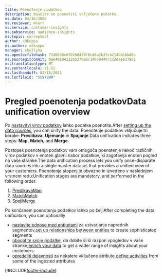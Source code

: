 ```yaml
---
title: Poenotenje podatkov
description: Naučite se poenotiti vključene podatke.
ms.date: 04/16/2020
ms.reviewer: mhart
ms.service: customer-insights
ms.subservice: audience-insights
ms.topic: conceptual
author: adkuppa
ms.author: adkuppa
manager: shellyha
ms.openlocfilehash: 73d8006c670268420f8cd6a2b37cb214ba1bbd6c
ms.sourcegitcommit: bae40184312ab27b95c140a044875c2daea37951
ms.translationtype: HT
ms.contentlocale: sl-SI
ms.lasthandoff: 03/15/2021
ms.locfileid: "5597899"
---
```

# <a name="data-unification-overview"></a><span data-ttu-id="970eb-103">Pregled poenotenja podatkov</span><span class="sxs-lookup"><span data-stu-id="970eb-103">Data unification overview</span></span>

<span data-ttu-id="970eb-104">Po [nastavitvi virov podatkov](data-sources.md) lahko podatke poenotite.</span><span class="sxs-lookup"><span data-stu-id="970eb-104">After [setting up the data sources](data-sources.md), you can unify the data.</span></span> <span data-ttu-id="970eb-105">Poenotenje podatkov vključuje tri korake: **Preslikava**, **Ujemanje** in **Spajanje**.</span><span class="sxs-lookup"><span data-stu-id="970eb-105">Data unification includes three steps: **Map**, **Match**, and **Merge**.</span></span>

<span data-ttu-id="970eb-106">Postopek poenotenja podatkov vam omogoča poenotenje nekoč različnih virov podatkov v enoten glavni nabor podatkov, ki zagotavlja enoten pogled na vaše stranke.</span><span class="sxs-lookup"><span data-stu-id="970eb-106">The data unification process lets you unify once-disparate data sources into a single master dataset that provides a unified view of your customers.</span></span> <span data-ttu-id="970eb-107">Poenotenje stopenj je obvezno in izvedeno v naslednjem vrstnem redu:</span><span class="sxs-lookup"><span data-stu-id="970eb-107">Unification stages are mandatory, and performed in the following order:</span></span>

1. [<span data-ttu-id="970eb-108">Preslikava</span><span class="sxs-lookup"><span data-stu-id="970eb-108">Map</span></span>](map-entities.md)
2. [<span data-ttu-id="970eb-109">Match</span><span class="sxs-lookup"><span data-stu-id="970eb-109">Match</span></span>](match-entities.md)
3. [<span data-ttu-id="970eb-110">Spoji</span><span class="sxs-lookup"><span data-stu-id="970eb-110">Merge</span></span>](merge-entities.md)

<span data-ttu-id="970eb-111">Po končanem poenotenju podatkov lahko po želji</span><span class="sxs-lookup"><span data-stu-id="970eb-111">After completing the data unification, you can optionally</span></span>

- <span data-ttu-id="970eb-112">[nastavite odnose med entitetami](relationships.md) za ustvarjanje naprednih segmentov,</span><span class="sxs-lookup"><span data-stu-id="970eb-112">[set up relationships between entities](relationships.md) to create sophisticated segments</span></span>
- <span data-ttu-id="970eb-113">[obogatite svoje podatke](enrichment-hub.md), da dobite širši razpon vpogledov v vaše stranke,</span><span class="sxs-lookup"><span data-stu-id="970eb-113">[enrich your data](enrichment-hub.md) to get a wider range of insights about your customers</span></span>
- <span data-ttu-id="970eb-114">[opredeliti dejavnosti](activities.md) za nekatere vključene atribute.</span><span class="sxs-lookup"><span data-stu-id="970eb-114">[define activities](activities.md) from some of the ingested attributes</span></span>


[!INCLUDE[footer-include](../includes/footer-banner.md)]